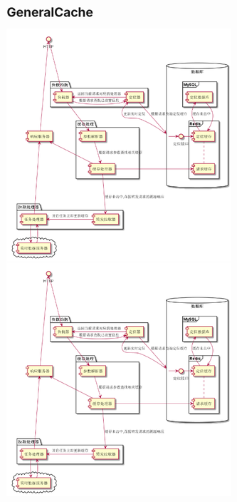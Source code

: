 # GeneralCache
![](https://github.com/Roiocam/GeneralCache/raw/master/uml1.png)
![](https://github.com/Roiocam/GeneralCache/raw/master/uml1.png)
